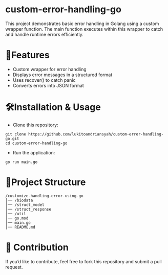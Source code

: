# custom-error-handling-go
This project demonstrates basic error handling in Golang using a custom wrapper function. The main function executes within this wrapper to catch and handle runtime errors efficiently.

# 📌Features
- Custom wrapper for error handling
- Displays error messages in a structured format
- Uses recover() to catch panic
- Converts errors into JSON format

# 🛠Installation & Usage
- Clone this repository:
```plaintext
git clone https://github.com/lukitoandriansyah/custom-error-handling-go.git
cd custom-error-handling-go
```
- Run the application:
```plaintext
go run main.go
```

# 📂Project Structure

```plaintext
/customize-handling-error-using-go
│── /biodata
│── /struct_model
│── /struct_response
│── /util
│── go.mod
│── main.go
│── README.md
```
# 🤝 Contribution
If you’d like to contribute, feel free to fork this repository and submit a pull request.
